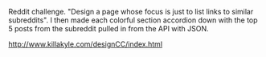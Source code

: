 Reddit challenge. "Design a page whose focus is just to list links to similar subreddits". I then made each colorful section accordion down with the top 5 posts from the subreddit pulled in from the API with JSON.
 
http://www.killakyle.com/designCC/index.html
